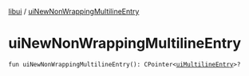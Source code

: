[libui](index.md) / [uiNewNonWrappingMultilineEntry](./ui-new-non-wrapping-multiline-entry.md)

# uiNewNonWrappingMultilineEntry

`fun uiNewNonWrappingMultilineEntry(): CPointer<`[`uiMultilineEntry`](ui-multiline-entry.md)`>?`